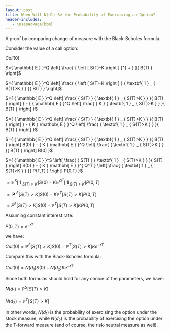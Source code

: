 ```yaml
---
layout: post
title: When Will N(d1) Be the Probability of Exercising an Option?
header-includes:
   - \usepackage{bbm}
---
```


A proof by comparing change of measure with the Black-Scholes formula.

Consider the value of a call option:

$Call(0)$

$={ \mathbb{ E } }^Q \left[ \frac{ { \left [ S(T)-K \right ] }^{ + } }{ B(T) } \right]$

$={ \mathbb{ E } }^Q \left[ \frac{ { \left [ S(T)-K \right ] } { \textbf{ 1 } _ { S(T)>K } } }{ B(T) } \right]$

$={ { \mathbb{ E } }^Q \left[ \frac{ { S(T) } { \textbf{ 1 } _ { S(T)>K } } }{ B(T) } \right] } - { { \mathbb{ E } }^Q \left[ \frac{ {  K  } { \textbf{ 1 } _ { S(T)>K } } }{ B(T) } \right] }$

$={ { \mathbb{ E } }^Q \left[ \frac{ { S(T) } { \textbf{ 1 } _ { S(T)>K } } }{ B(T) } \right] } - { K { \mathbb{ E } }^Q \left[ \frac{ { \textbf{ 1 } _ { S(T)>K } } }{ B(T) } \right] }$

$={ { \mathbb{ E } }^Q \left[ \frac{ { S(T) } { \textbf{ 1 } _ { S(T)>K } } }{ B(T) } \right] B(0) } - { K { \mathbb{ E } }^Q \left[ \frac{ { \textbf{ 1 } _ { S(T)>K } } }{ B(T) } \right] B(0) }$

$={ { \mathbb{ E } }^S \left[ \frac{ { S(T) } { \textbf{ 1 } _ { S(T)>K } } }{ S(T) } \right] S(0) } - { K { \mathbb{ E } }^{ Q^T } \left[ \frac{ { \textbf{ 1 } _ { S(T)>K } } }{ P(T,T) } \right] P(0,T) }$

$={ { \mathbb{ E } }^S \left[ { \textbf{ 1 } _ { S(T)>K } } \right] S(0) } - { K { \mathbb{ E } }^{ Q^T }\left[ { \textbf{ 1 } _ { S(T)>K } } \right] P(0,T) }$

$={ { \textbf{ P } }^S \left[ S(T)>K \right] S(0) } - { K { \mathbb{ P } }^T \left[ S(T)>K \right] P(0,T) }$

$={ { P }^S \left[ S(T)>K \right] S(0) } - { { \mathbb{ P } }^T \left[ S(T)>K \right] K P(0,T) }$

Assuming constant interest rate:

$P(0,T)=e^{ -rT }$

we have:

$Call(0)={ { \mathbb{ P } }^S \left[ S(T)>K \right] S(0) } - { { \mathbb{ P } }^T \left[ S(T)>K \right] K e^{ -rT } }$

Compare this with the Black-Scholes formula:

$Call(0)={ N(d_1)S(0) }-{ N(d_2)K e^{ -rT } }$

Since both formulas should hold for any choice of the parameters, we have:

$N(d_1)={ \mathbb{ P } }^S \left[ S(T)>K \right]$

$N(d_2)={ \mathbb{ P } }^T \left[ S(T)>K \right]$

In other words, $N(d_1)$ is the probability of exercising the option under the stock measure, while $N(d_2)$ is the probability of exercising the option under the T-forward measure (and of course, the risk-neutral measure as well).
